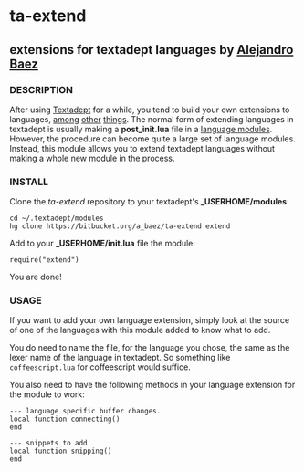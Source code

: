 # ta-extend
## extensions for textadept languages by [Alejandro Baez][1]

### DESCRIPTION
After using [Textadept][2] for a while, you tend to build your own extensions
to languages, [among][3] [other][4] [things][5].
The normal form of extending languages in textadept is usually making a
**post_init.lua** file in a [language modules][6]. However, the procedure
can become quite a large set of language modules. Instead, this module
allows you to extend textadept languages without making a whole new module
in the process.

### INSTALL
Clone the *ta-extend* repository to your textadept's **_USERHOME/modules**:

```
cd ~/.textadept/modules
hg clone https://bitbucket.org/a_baez/ta-extend extend
```
Add to your **_USERHOME/init.lua** file the module:

```
require("extend")
```

You are done!

### USAGE
If you want to add your own language extension, simply look at the source of
one of the languages with this module added to know what to add.

You do need to name the file, for the language you chose, the same as the lexer
name of the language in textadept. So something like `coffeescript.lua` for
coffeescript would suffice.

You also need to have the following methods in your language extension for the
module to work:

```
--- language specific buffer changes.
local function connecting()
end

--- snippets to add
local function snipping()
end
```

[1]: https://twitter.com/a_baez
[2]: http://foicica.com/textadept/
[3]: https://bitbucket.org/a_baez/ta-common
[4]: https://bitbucket.org/a_baez/ta-rust
[5]: https://bitbucket.org/a_baez/ta-moonscript
[6]: http://foicica.com/textadept/manual.html#Modules
